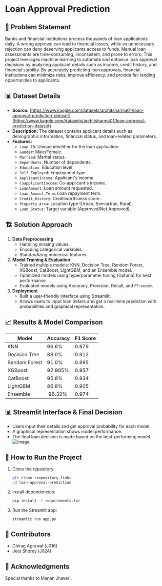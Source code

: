 # Loan Approval Prediction

## 📌 Problem Statement

Banks and financial institutions process thousands of loan applications daily. A wrong approval can lead to financial losses, while an unnecessary rejection can deny deserving applicants access to funds. Manual loan assessments are time-consuming, inconsistent, and prone to errors. This project leverages machine learning to automate and enhance loan approval decisions by analyzing applicant details such as income, credit history, and financial stability. By accurately predicting loan approvals, financial institutions can minimize risks, improve efficiency, and provide fair lending opportunities to applicants.

## 📊 Dataset Details

- **Source:** [https://www.kaggle.com/datasets/architsharma01/loan-approval-prediction-dataset](https://www.kaggle.com/datasets/architsharma01/loan-approval-prediction-dataset)
- **Description:** The dataset contains applicant details such as demographic information, financial status, and loan-related parameters.
- **Features:**
  - `Loan_ID`: Unique identifier for the loan application.
  - `Gender`: Male/Female.
  - `Married`: Marital status.
  - `Dependents`: Number of dependents.
  - `Education`: Education level.
  - `Self_Employed`: Employment type.
  - `ApplicantIncome`: Applicant's income.
  - `CoapplicantIncome`: Co-applicant's income.
  - `LoanAmount`: Loan amount requested.
  - `Loan_Amount_Term`: Loan repayment term.
  - `Credit_History`: Creditworthiness score.
  - `Property_Area`: Location type (Urban, Semiurban, Rural).
  - `Loan_Status`: Target variable (Approved/Not Approved).

## 🏗 Solution Approach

1. **Data Preprocessing**
   - Handling missing values.
   - Encoding categorical variables.
   - Standardizing numerical features.
2. **Model Training & Evaluation**
   - Trained multiple models: KNN, Decision Tree, Random Forest, XGBoost, CatBoost, LightGBM, and an Ensemble model.
   - Optimized models using hyperparameter tuning (Optuna) for best performance.
   - Evaluated models using Accuracy, Precision, Recall, and F1-score.
3. **Deployment**
   - Built a user-friendly interface using Streamlit.
   - Allows users to input loan details and get a real-time prediction with probabilities and graphical representation.

## 📈 Results & Model Comparison

| Model         | Accuracy | F1 Score |
| ------------- | -------- | -------- |
| KNN           | 96.6%    | 0.979    |
| Decision Tree | 88.0%    | 0.912    |
| Random Forest | 91.0%    | 0.895    |
| XGBoost       | 92.985%  | 0.957   |
| CatBoost      | 95.8%    | 0.934   |
| LightGBM      | 86.8%    | 0.905     |
| Ensemble      |  96.32%  | 0.974    |

## 📊 Streamlit Interface & Final Decision

- Users input their details and get approval probability for each model.
- A graphical representation shows model performance.
- The final loan decision is made based on the best-performing model.
![image](https://github.com/user-attachments/assets/4682c9e4-6cbe-47b6-bd68-99920f8e6b47)


## 🚀 How to Run the Project

1. Clone the repository:
   ```bash
   git clone <repository-link>
   cd loan-approval-prediction
   ```
2. Install dependencies:
   ```bash
   pip install -r requirements.txt
   ```
3. Run the Streamlit app:
   ```bash
   streamlit run app.py
   ```

## 👥 Contributors

- Chirag Agrawal (J016)
- Jeet Shorey (J024)

## 🙌 Acknowledgments

Special thanks to Manan Jhaveri.

